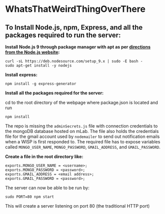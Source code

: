 # WhatsThatWeirdThingOverThere

## To Install Node.js, npm, Express, and all the packages required to run the server:

__Install Node.js 9 through package manager with apt as per [directions from the Node.js website](https://nodejs.org/en/download/package-manager/):__
```
curl -sL https://deb.nodesource.com/setup_9.x | sudo -E bash -
sudo apt-get install -y nodejs
```

__Install express:__ 
```
npm install -g express-generator
```

__Install all the packages required for the server:__

cd to the root directory of the webpage where package.json is located and run
```
npm install
```

The repo is missing the `adminSecrets.js` file with connection credentials to the mongoDB database hosted on mLab. The file also holds the credentials file for the gmail account used by `nodemailer` to send out notification emails when a WISP is first responded to. The required file has to expose variables called `MONGO_USER_NAME`, `MONGO_PASSWORD`, `GMAIL_ADDRESS`, and `GMAIL_PASSWORD`. 

__Create a file in the root directory like:__
```
exports.MONGO_USER_NAME = <username>;
exports.MONGO_PASSWORD = <password>;
exports.GMAIL_ADDRESS = <email address>;
exports.GMAIL_PASSWORD = <password>;
```

The server can now be able to be run by:
```
sudo PORT=80 npm start
```
This will create a server listening on port 80 (the traditional HTTP port) 
